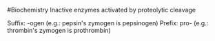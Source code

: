 #Biochemistry 
Inactive enzymes activated by proteolytic cleavage

Suffix: -ogen (e.g.: pepsin's zymogen is pepsinogen)
Prefix: pro- (e.g.: thrombin's zymogen is prothrombin)